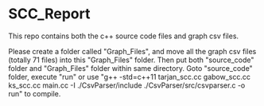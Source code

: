 # SCC_Report

This repo contains both the c++ source code files and graph csv files.

Please create a folder called "Graph_Files", and move all the graph csv files (totally 71 files) into this "Graph_Files" folder. Then put both "source_code" folder and "Graph_Files" folder within same directory. Goto "source_code" folder, execute "run" or use "g++ -std=c++11 tarjan_scc.cc gabow_scc.cc ks_scc.cc main.cc -I ./CsvParser/include ./CsvParser/src/csvparser.c -o run" to compile.
